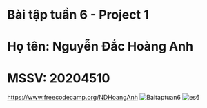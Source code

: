 # Bài tập tuần 6 - Project 1
# Họ tên: Nguyễn Đắc Hoàng Anh
# MSSV: 20204510

https://www.freecodecamp.org/NDHoangAnh
![Baitaptuan6](https://user-images.githubusercontent.com/74105921/201488657-8d8ff4a0-94a2-4ae1-9f7a-89c5013f6b1d.png)
![es6](https://user-images.githubusercontent.com/74105921/201488663-36c1f43b-3fef-40d9-8a6b-34034126e5b6.png)
